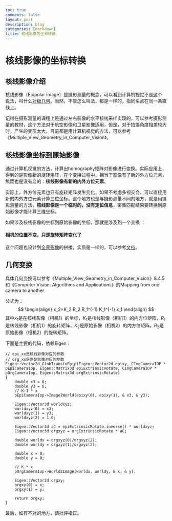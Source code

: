 ```yaml
---
toc: true
comments: false
layout: post
description: blog
categories: [markdown]
title: 核线影像的坐标转换
---
```

# 核线影像的坐标转换

## 核线影像介绍

核线影像（Epipolar image）是摄影测量的概念，可以看到计算机视觉不是这个说法，叫什么[对极几何](https://zh.wikipedia.org/wiki/%E5%AF%B9%E6%9E%81%E5%87%A0%E4%BD%95)。当然，不管怎么叫法，都是一样的，指同名点在同一条直线上。

记得在摄影测量的课程上是通过左右影像的水平核线采样实现的，可以参考摄影测量的教材，这个方法对于航空影像和卫星影像适用，但是，对于拍摄角度相差较大时，产生的变形太大，目前都是用计算机视觉的方法，可以参考《Multiple_View_Geometry_in_Computer_Vision》。

## 核线影像坐标到原始影像

通过计算机视觉的方法，计算出homography矩阵对影像进行变换。实际应用上，得到的是影像新的旋转矩阵，在个变换过程中，相当于影像有了新的外方位元素，焦距也是没有变的：**核线影像有新的内外方位元素**。

实际上，外方位元素也只有旋转矩阵发生变化，如果不考虑多视交会，可以直接用新的内外方位元素计算三位坐标。这个地方也是与摄影测量不同的地方，就是用摄影测量的方法，**核线影像是一个临时的，没有定位信息**，密集匹配结果要转换到原始影像才能计算三维坐标。

如果涉及核线影像的坐标到原始影像的坐标，那就是涉及到一个变换 ：

####  **相机的位置不变，只是旋转矩阵变化了**

这个问题也设计到[全景影像](https://en.wikipedia.org/wiki/Image_stitching)的拼接，实质是一样的，可以参考[文档](https://courses.cs.washington.edu/courses/cse576/05sp/papers/MSR-TR-2004-92.pdf)。

## 几何变换

具体几何变换可以参考《Multiple_View_Geometry_in_Computer_Vision》8.4.5和《Computer Vision: Algorithms and Applications》的Mapping from one camera to another 

公式为：
$$
\begin{align}
x_2=K_2 R_2 R_1^{-1} K_1^{-1} x_1
\end{align}
$$
其中$x_1$是在核线影像（相机1）的坐标，$K_1$是核线影像（相机1）的内方位矩阵，$R_1$是核线影像（相机1）的旋转矩阵，$K_2$是原始影像（相机2）的内方位矩阵，$R_2$是原始影像（相机2）的旋转矩阵。

下面是主要的代码，依赖Eigen :

```
// epi_xx是核线影像对应的参数
// org_xx是原始影像对应的参数
Eigen::Vector2d GlobTransfoEpip(Eigen::Vector2d epixy, CImgCameraIOP * pEpiCameraIop, Eigen::Matrix3d epiExtrinsicRotate, CImgCameraIOP * pOrgCameraIop, Eigen::Matrix3d orgExtrinsicRotate)
{
    double x3 = 0;
    double y3 = 0;
    // K-1 * x
    pEpiCameraIop->Image2World(epixy(0), epixy(1), & x3, & y3);

    Eigen::Vector3d worldxyz;
    worldxyz(0) = x3;
    worldxyz(1) = y3;
    worldxyz(2) = 1.0;

    Eigen::Vector3d aC = epiExtrinsicRotate.inverse() * worldxyz;
    Eigen::Vector3d orgxyz = orgExtrinsicRotate * aC;

    double worldx = orgxyz(0)/orgxyz(2);
    double worldy = orgxyz(1)/orgxyz(2);

    double x = 0;
    double y = 0;

	// K * x
    pOrgCameraIop->World2Image(worldx, worldy, & x, & y);

    Eigen::Vector2d orgxy;
    orgxy(0) = x;
    orgxy(1) = y;

    return orgxy;
}
```

最后，如有不对的地方，请批评指正。







